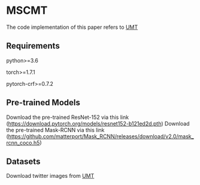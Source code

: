 # MSCMT
The code implementation of this paper refers to [UMT](https://github.com/jefferyYu/UMT)

## Requirements

python>=3.6

torch>=1.7.1

pytorch-crf>=0.7.2

## Pre-trained Models
Download the pre-trained ResNet-152 via this link (https://download.pytorch.org/models/resnet152-b121ed2d.pth)
Download the pre-trained Mask-RCNN via this link (https://github.com/matterport/Mask_RCNN/releases/download/v2.0/mask_rcnn_coco.h5)

## Datasets
Download twitter images from [UMT](https://github.com/jefferyYu/UMT/)
